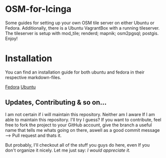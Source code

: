 # OSM-for-Icinga
Some guides for setting up your own OSM tile server on either Ubuntu or Fedora. Additionally, there is a Ubuntu VagrantBox with a running tileserver. The tileserver is setup with mod_tile; renderd; mapnik; osm2pgsql; postgis. Enjoy!

# Installation

You can find an installation guide for both ubuntu and fedora in their respective markdown-files.

[Fedora](https://github.com/Crited/OSM-for-Icinga/blob/master/doc/01-Fedora.md)
[Ubuntu](https://github.com/Crited/OSM-for-Icinga/blob/master/doc/01-Ubuntu.md)


## Updates, Contributing & so on...
I am not certain if i will maintain this repository. Neither am I aware If I am able to maintain this repository. I'll try I guess? If you want to contribute, feel free to fork the project to your GitHub account, give the branch a useful name that tells me whats going on there, aswell as a good commit message --> Pull request and thats it.

But probably, I'll checkout all of the stuff you guys do here, even If you don't organize it nicely. Let me just say: *I would appreciate it.* 
